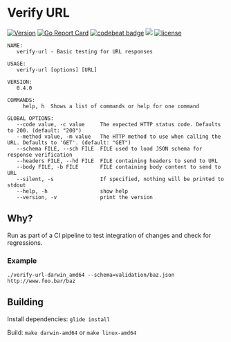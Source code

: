 # Verify URL

[![Version](https://badge.fury.io/gh/toolhouse%2Fverify-url.svg)](https://github.com/toolhouse/verify-url/releases) [![Go Report Card](https://goreportcard.com/badge/github.com/toolhouse/verify-url)](https://goreportcard.com/report/github.com/toolhouse/verify-url) [![codebeat badge](https://codebeat.co/badges/4c4cc430-53ea-4022-a05a-dd9e34534940)](https://codebeat.co/projects/github-com-toolhouse-verify-url-master) [![](https://images.microbadger.com/badges/image/toolhouse/verify-url.svg)](https://microbadger.com/images/toolhouse/verify-url "Docker Image") [![license](https://img.shields.io/github/license/toolhouse/verify-url.svg)](https://github.com/toolhouse/verify-url/blob/master/LICENSE)

```
NAME:
   verify-url - Basic testing for URL responses

USAGE:
   verify-url [options] [URL]

VERSION:
   0.4.0

COMMANDS:
     help, h  Shows a list of commands or help for one command

GLOBAL OPTIONS:
   --code value, -c value     The expected HTTP status code. Defaults to 200. (default: "200")
   --method value, -m value   The HTTP method to use when calling the URL. Defaults to 'GET'. (default: "GET")
   --schema FILE, --sch FILE  FILE used to load JSON schema for response verification
   --headers FILE, --hd FILE  FILE containing headers to send to URL
   --body FILE, -b FILE       FILE containing body content to send to URL
   --silent, -s               If specified, nothing will be printed to stdout
   --help, -h                 show help
   --version, -v              print the version
```

## Why?

Run as part of a CI pipeline to test integration of changes and check for regressions.

### Example

```shell
./verify-url-darwin_amd64 --schema=validation/baz.json http://www.foo.bar/baz
```

## Building

Install dependencies: `glide install`

Build: `make darwin-amd64` or `make linux-amd64`